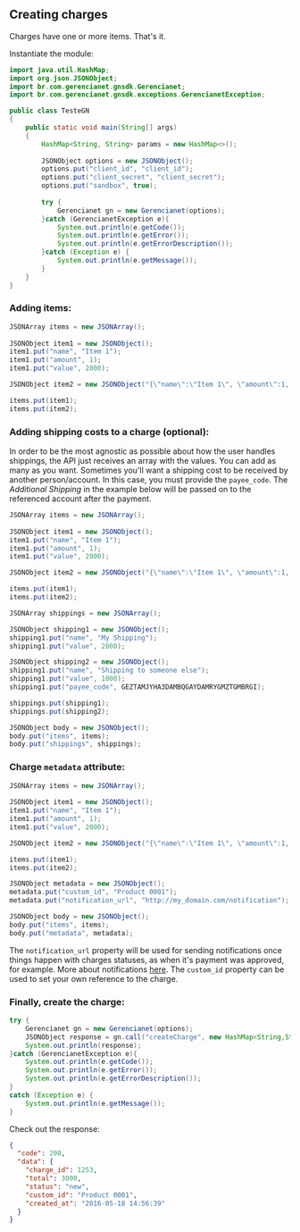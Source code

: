 ## Creating charges

Charges have one or more items. That's it.

Instantiate the module:

```java
import java.util.HashMap;
import org.json.JSONObject;
import br.com.gerencianet.gnsdk.Gerencianet;
import br.com.gerencianet.gnsdk.exceptions.GerencianetException;

public class TesteGN 
{
	public static void main(String[] args)
	{
		HashMap<String, String> params = new HashMap<>();
		
		JSONObject options = new JSONObject();
		options.put("client_id", "client_id");
		options.put("client_secret", "client_secret");
		options.put("sandbox", true); 
		
		try {
			Gerencianet gn = new Gerencianet(options);
		}catch (GerencianetException e){
			System.out.println(e.getCode());
			System.out.println(e.getError());
			System.out.println(e.getErrorDescription());
		}catch (Exception e) {
			System.out.println(e.getMessage());
		}
	}
}

```

### Adding items:
```java
JSONArray items = new JSONArray();
		
JSONObject item1 = new JSONObject();
item1.put("name", "Item 1");
item1.put("amount", 1);
item1.put("value", 2000);

JSONObject item2 = new JSONObject("{\"name\":\"Item 1\", \"amount\":1, \"value\":1000}");

items.put(item1);
items.put(item2);

```

### Adding shipping costs to a charge **(optional)**:

In order to be the most agnostic as possible about how the user handles shippings, the API just receives an array with the values. You can add as many as you want. Sometimes you'll want a shipping cost to be received by another person/account. In this case, you must provide the `payee_code`. The *Additional Shipping* in the example below will be passed on to the referenced account after the payment.

```java
JSONArray items = new JSONArray();
		
JSONObject item1 = new JSONObject();
item1.put("name", "Item 1");
item1.put("amount", 1);
item1.put("value", 2000);

JSONObject item2 = new JSONObject("{\"name\":\"Item 1\", \"amount\":1, \"value\":1000}");

items.put(item1);
items.put(item2);

JSONArray shippings = new JSONArray();

JSONObject shipping1 = new JSONObject();
shipping1.put("name", "My Shipping");
shipping1.put("value", 2000);

JSONObject shipping2 = new JSONObject();
shipping1.put("name", "Shipping to someone else");
shipping1.put("value", 1000);
shipping1.put("payee_code", GEZTAMJYHA3DAMBQGAYDAMRYGMZTGMBRGI);

shippings.put(shipping1);
shippings.put(shipping2);

JSONObject body = new JSONObject();
body.put("items", items);
body.put("shippings", shippings);

```

### Charge `metadata` attribute:

```java
JSONArray items = new JSONArray();
		
JSONObject item1 = new JSONObject();
item1.put("name", "Item 1");
item1.put("amount", 1);
item1.put("value", 2000);

JSONObject item2 = new JSONObject("{\"name\":\"Item 1\", \"amount\":1, \"value\":1000}");

items.put(item1);
items.put(item2);

JSONObject metadata = new JSONObject();
metadata.put("custom_id", "Product 0001");
metadata.put("notification_url", "http://my_domain.com/notification");

JSONObject body = new JSONObject();
body.put("items", items);
body.put("metadata", metadata);

```

The `notification_url` property will be used for sending notifications once things happen with charges statuses, as when it's payment was approved, for example. More about notifications [here](/docs/NOTIFICATION.md). The `custom_id` property can be used to set your own reference to the charge.


### Finally, create the charge:

```java
try {
	Gerencianet gn = new Gerencianet(options);
	JSONObject response = gn.call("createCharge", new HashMap<String,String>(), body);
	System.out.println(response);
}catch (GerencianetException e){
	System.out.println(e.getCode());
	System.out.println(e.getError());
	System.out.println(e.getErrorDescription());
}
catch (Exception e) {
	System.out.println(e.getMessage());
}

```

Check out the response:

```json
{
  "code": 200,
  "data": {
    "charge_id": 1253,
    "total": 3000,
    "status": "new",
    "custom_id": "Product 0001",
    "created_at": "2016-05-18 14:56:39"
  }
}
```

